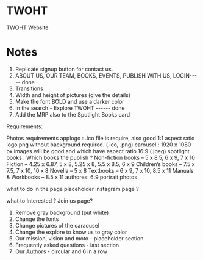 # TWOHT
TWOHT Website
# Notes
1. Replicate signup button for contact us.
2. ABOUT US, OUR TEAM, BOOKS, EVENTS, PUBLISH WITH US, LOGIN----- done
3. Transitions 
4. Width and height of pictures (give the details)
5. Make the font BOLD and use a darker color
6. In the search - Explore TWOHT ------ done
7. Add the MRP also to the Spotlight Books card



Requirements:

Photos requirements
applogo : .ico file is require, also good 1:1 aspect ratio logo png without background required. (.ico, .png)
carousel : 1920 x 1080 px images will be good and which have aspect ratio 16:9 (.jpeg)
spotlight books : Which books the publish ?
    Non-fiction books –  5 x 8.5, 6 x 9, 7 x 10
    Fiction –  4.25 x 6.87, 5 x 8, 5.25 x 8, 5.5 x 8.5, 6 x 9
    Children’s books –  7.5 x 7.5, 7 x 10, 10 x 8
    Novella –  5 x 8
    Textbooks –  6 x 9, 7 x 10, 8.5 x 11
    Manuals & Workbooks – 8.5 x 11
authores: 6:9 portrait photos

what to do in the page placeholder instagram page ?

what to Interested ? Join us page?

1. Remove gray background (put white)
2. Change the fonts
3. Change pictures of the caraousel
4. Change the explore to know us to gray color
5. Our mission, vision and moto - placeholder section
6. Frequently asked questions - last section
7. Our Authors - circular and 6 in a row